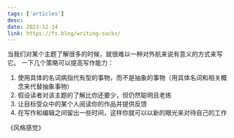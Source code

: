```yaml
---
tags: ['articles']
desc: 
date: 2023-12-14
link: https://fs.blog/writing-sucks/
---
```




当我们对某个主题了解很多的时候，就很难以一种对外航来说有意义的方式来写它。
一下几个策略可以提高写作能力：
1. 使用具体的名词病指代有型的事物，而不是抽象的事物（用具体名词和相关概念来代替抽象事物）
2. 假设读者对该主题的了解比你还要少，但仍然聪明且老练
3. 让目标受众中的某个人阅读你的作品并提供反馈
4. 在写作和编辑之间留出一些时间，这样你就可以以新的眼光来对待自己的工作


《风格感觉》
























